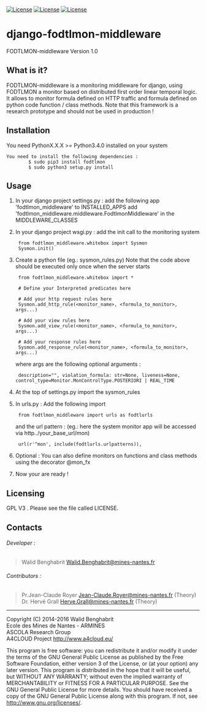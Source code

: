 [![License](https://img.shields.io/badge/version-1.0-orange.svg)]()
[![License](https://img.shields.io/badge/license-GPL3-blue.svg)]()
[![License](https://img.shields.io/badge/python->%3D3.4-green.svg)]()

# django-fodtlmon-middleware
FODTLMON-middleware Version 1.0

What is it?
-----------

FODTLMON-middleware is a monitoring middleware for django, using FODTLMON a monitor based on distributed first order 
linear temporal logic. It allows to monitor formula defined on HTTP traffic and formula defined on python code 
function / class methods.
Note that this framework is a research prototype and should not be used in production !

Installation
------------

You need PythonX.X.X >= Python3.4.0 installed on your system

    You need to install the following dependencies :  
            $ sudo pip3 install fodtlmon
            $ sudo python3 setup.py install

Usage
-----

1. In your django project settings.py :
    add the following app 'fodtlmon_middleware' to INSTALLED_APPS 
    add 'fodtlmon_middleware.middleware.FodtlmonMiddleware' in the MIDDLEWARE_CLASSES

2. In your django project wsgi.py :
    add the init call to the monitoring system
    
        from fodtlmon_middleware.whitebox import Sysmon
        Sysmon.init()


2. Create a python file (eg.: sysmon_rules.py)
    Note that the code above should be executed only once when the server starts
        
        from fodtlmon_middleware.whitebox import *
        
        # Define your Interpreted predicates here
        
        # Add your http request rules here
        Sysmon.add_http_rule(<monitor_name>, <formula_to_monitor>, args...)

        # Add your view rules here
        Sysmon.add_view_rule(<monitor_name>, <formula_to_monitor>, args...)
        
        # Add your response rules here
        Sysmon.add_response_rule(<monitor_name>, <formula_to_monitor>, args...)

    where args are the following optional arguments  :
    
        description="", violation_formula: str=None, liveness=None, control_type=Monitor.MonControlType.POSTERIORI | REAL_TIME
                      
3. At the top of settings.py import the sysmon_rules

4. In urls.py :
    Add the following import
        
        from fodtlmon_middleware import urls as fodtlurls

    and the url pattern :
        (eg.: here the system monitor app will be accessed via http../your_base_url/mon)
        
        url(r'^mon', include(fodtlurls.urlpatterns)),

5. Optional : 
    You can also define monitors on functions and class methods using the decorator @mon_fx
         

6. Now your are ready !


Licensing
---------

GPL V3 . Please see the file called LICENSE.

Contacts
--------

###### Developer :
>   Walid Benghabrit        <Walid.Benghabrit@mines-nantes.fr>

###### Contributors :
>   Pr.Jean-Claude Royer  <Jean-Claude.Royer@mines-nantes.fr>  (Theory)  
>   Dr. Hervé Grall       <Herve.Grall@mines-nantes.fr>        (Theory)  

-------------------------------------------------------------------------------
Copyright (C) 2014-2016 Walid Benghabrit  
Ecole des Mines de Nantes - ARMINES  
ASCOLA Research Group  
A4CLOUD Project http://www.a4cloud.eu/

This program is free software: you can redistribute it and/or modify
it under the terms of the GNU General Public License as published by
the Free Software Foundation, either version 3 of the License, or
(at your option) any later version.
This program is distributed in the hope that it will be useful,
but WITHOUT ANY WARRANTY; without even the implied warranty of
MERCHANTABILITY or FITNESS FOR A PARTICULAR PURPOSE.  See the
GNU General Public License for more details.
You should have received a copy of the GNU General Public License
along with this program.  If not, see <http://www.gnu.org/licenses/>.

